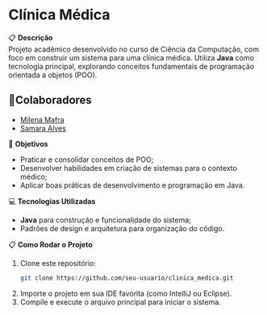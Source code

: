 # Clínica Médica

📋 **Descrição**  
Projeto acadêmico desenvolvido no curso de Ciência da Computação, com foco em construir um sistema para uma clínica médica. Utiliza **Java** como tecnologia principal, explorando conceitos fundamentais de programação orientada a objetos (POO).

## 🤝Colaboradores
- [Milena Mafra](https://github.com/milenamafra96)
- [Samara Alves](https://github.com/samaraalvesgomes)

🎯 **Objetivos**  
- Praticar e consolidar conceitos de POO;  
- Desenvolver habilidades em criação de sistemas para o contexto médico;  
- Aplicar boas práticas de desenvolvimento e programação em Java.

💻 **Tecnologias Utilizadas**  
- **Java** para construção e funcionalidade do sistema;  
- Padrões de design e arquitetura para organização do código.

📋 **Como Rodar o Projeto**  
1. Clone este repositório:  
   ```bash
   git clone https://github.com/seu-usuario/clinica_medica.git  
   ```  
2. Importe o projeto em sua IDE favorita (como IntelliJ ou Eclipse).  
3. Compile e execute o arquivo principal para iniciar o sistema.
